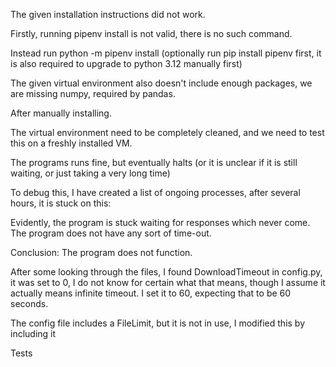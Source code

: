 The given installation instructions did not work.

Firstly, running pipenv install is not valid, there is no such command.

Instead run python -m pipenv install (optionally run pip install pipenv first, it is also required to upgrade to python 3.12 manually first)

The given virtual environment also doesn't include enough packages, we are missing numpy, required by pandas.

After manually installing.

The virtual environment need to be completely cleaned, and we need to test this on a freshly installed VM.

The programs runs fine, but eventually halts (or it is unclear if it is still waiting, or just taking a very long time)

To debug this, I have created a list of ongoing processes, after several hours, it is stuck on this:

Evidently, the program is stuck waiting for responses which never come. The program does not have any sort of time-out.

Conclusion: The program does not function. 

After some looking through the files, I found DownloadTimeout in config.py, it was set to 0, I do not know for certain what that means, though I assume it actually means infinite timeout. I set it to 60, expecting that to be 60 seconds.


The config file includes a FileLimit, but it is not in use, I modified this by including it


Tests